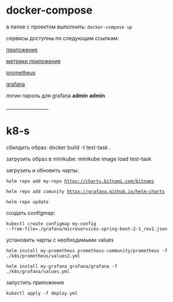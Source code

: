 <h1>docker-compose</h1>

в папке с проектом выполнить:
<code>docker-compose up</code>


сервисы доступны по следующим ссылкам:

[приложение](http://localhost:8080/)

[метрики приложения](http://localhost:8080/actuator/prometheus/metrics)

[prometheus](http://localhost:9090/)</p>

[grafana](http://localhost:3000/)
<p>логин пароль для grafana <strong>admin</strong> <strong>admin</strong></p>
__________________
<h1>k8-s</h1>

сбилдить образ: docker build -t test-task . 

загрузить образ в minikube: minikube image load test-task

загрузить и обновить чарты:

<code>helm repo add my-repo https://charts.bitnami.com/bitnami</code>

<code>helm repo add comunity https://grafana.github.io/helm-charts</code>

<code>helm repo update</code>

создать configmap:

<code>kubectl create configmap my-config --from-file=./grafana/microservices-spring-boot-2-1_rev1.json</code>

установить чарты с необходимыми values

<code>helm install my-prometheus prometheus-community/prometheus -f ./k8s/prometheus/values2.yml</code>

<code>helm install my-grafana grafana/grafana -f ./k8s/grafana/values.yml</code>

запустить приложение

<code>kubectl apply -f deploy.yml</code>
